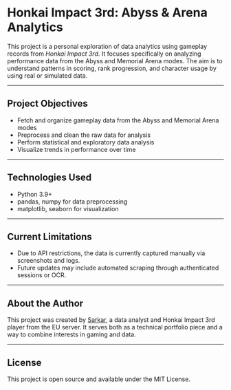 # Honkai Impact 3rd: Abyss & Arena Analytics

This project is a personal exploration of data analytics using gameplay records from *Honkai Impact 3rd*. It focuses specifically on analyzing performance data from the Abyss and Memorial Arena modes. The aim is to understand patterns in scoring, rank progression, and character usage by using real or simulated data.

---

## Project Objectives

- Fetch and organize gameplay data from the Abyss and Memorial Arena modes
- Preprocess and clean the raw data for analysis
- Perform statistical and exploratory data analysis
- Visualize trends in performance over time

---

## Technologies Used

- Python 3.9+
- pandas, numpy for data preprocessing
- matplotlib, seaborn for visualization

---

## Current Limitations

- Due to API restrictions, the data is currently captured manually via screenshots and logs.
- Future updates may include automated scraping through authenticated sessions or OCR.

---

## About the Author

This project was created by [Sarkar](https://github.com/CealestoG), a data analyst and Honkai Impact 3rd player from the EU server. It serves both as a technical portfolio piece and a way to combine interests in gaming and data.

---

## License

This project is open source and available under the MIT License.
